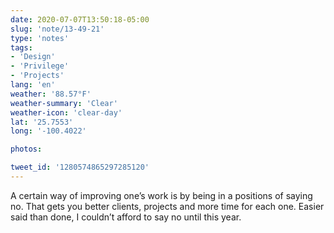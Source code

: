 ```yaml
---
date: 2020-07-07T13:50:18-05:00
slug: 'note/13-49-21'
type: 'notes'
tags:
- 'Design'
- 'Privilege'
- 'Projects'
lang: 'en'
weather: '88.57°F'
weather-summary: 'Clear'
weather-icon: 'clear-day'
lat: '25.7553'
long: '-100.4022'

photos:

tweet_id: '1280574865297285120'
---
```

A certain way of improving one’s work is by being in a positions of saying no. That gets you better clients, projects and more time for each one. 
Easier said than done, I couldn’t afford to say no until this year.    